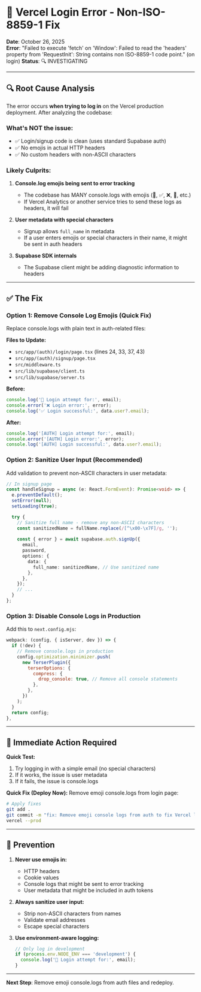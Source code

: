 # 🐛 Vercel Login Error - Non-ISO-8859-1 Fix

**Date**: October 26, 2025  
**Error**: "Failed to execute 'fetch' on 'Window': Failed to read the 'headers' property from 'RequestInit': String contains non ISO-8859-1 code point." (on login)
**Status**: 🔍 INVESTIGATING

---

## 🔍 Root Cause Analysis

The error occurs **when trying to log in** on the Vercel production deployment. After analyzing the codebase:

### What's NOT the issue:
- ✅ Login/signup code is clean (uses standard Supabase auth)
- ✅ No emojis in actual HTTP headers
- ✅ No custom headers with non-ASCII characters

### Likely Culprits:

1. **Console.log emojis being sent to error tracking**
   - The codebase has MANY console.logs with emojis (🔐, ✅, ❌, 🔄, etc.)
   - If Vercel Analytics or another service tries to send these logs as headers, it will fail

2. **User metadata with special characters**
   - Signup allows `full_name` in metadata
   - If a user enters emojis or special characters in their name, it might be sent in auth headers

3. **Supabase SDK internals**
   - The Supabase client might be adding diagnostic information to headers

---

## ✅ The Fix

### Option 1: Remove Console Log Emojis (Quick Fix)
Replace console.logs with plain text in auth-related files:

**Files to Update:**
- `src/app/(auth)/login/page.tsx` (lines 24, 33, 37, 43)
- `src/app/(auth)/signup/page.tsx`
- `src/middleware.ts`
- `src/lib/supabase/client.ts`
- `src/lib/supabase/server.ts`

**Before:**
```typescript
console.log('🔐 Login attempt for:', email);
console.error('❌ Login error:', error);
console.log('✅ Login successful:', data.user?.email);
```

**After:**
```typescript
console.log('[AUTH] Login attempt for:', email);
console.error('[AUTH] Login error:', error);
console.log('[AUTH] Login successful:', data.user?.email);
```

### Option 2: Sanitize User Input (Recommended)
Add validation to prevent non-ASCII characters in user metadata:

```typescript
// In signup page
const handleSignup = async (e: React.FormEvent): Promise<void> => {
  e.preventDefault();
  setError(null);
  setLoading(true);

  try {
    // Sanitize full name - remove any non-ASCII characters
    const sanitizedName = fullName.replace(/[^\x00-\x7F]/g, '');
    
    const { error } = await supabase.auth.signUp({
      email,
      password,
      options: {
        data: {
          full_name: sanitizedName, // Use sanitized name
        },
      },
    });
    // ...
  }
};
```

### Option 3: Disable Console Logs in Production
Add this to `next.config.mjs`:

```javascript
webpack: (config, { isServer, dev }) => {
  if (!dev) {
    // Remove console.logs in production
    config.optimization.minimizer.push(
      new TerserPlugin({
        terserOptions: {
          compress: {
            drop_console: true, // Remove all console statements
          },
        },
      })
    );
  }
  return config;
},
```

---

## 🚀 Immediate Action Required

**Quick Test:**
1. Try logging in with a simple email (no special characters)
2. If it works, the issue is user metadata
3. If it fails, the issue is console.logs

**Quick Fix (Deploy Now):**
Remove emoji console.logs from login page:

```bash
# Apply fixes
git add .
git commit -m "fix: Remove emoji console logs from auth to fix Vercel login"
vercel --prod
```

---

## 🎯 Prevention

1. **Never use emojis in:**
   - HTTP headers
   - Cookie values
   - Console logs that might be sent to error tracking
   - User metadata that might be included in auth tokens

2. **Always sanitize user input:**
   - Strip non-ASCII characters from names
   - Validate email addresses
   - Escape special characters

3. **Use environment-aware logging:**
   ```typescript
   // Only log in development
   if (process.env.NODE_ENV === 'development') {
     console.log('🔐 Login attempt for:', email);
   }
   ```

---

**Next Step**: Remove emoji console.logs from auth files and redeploy.

